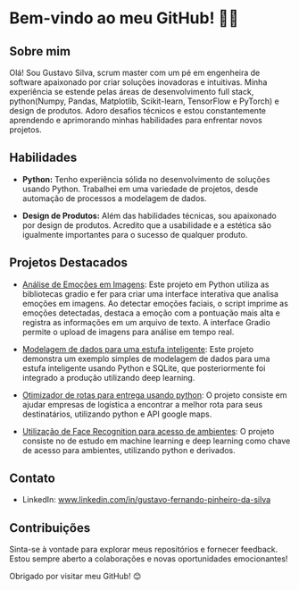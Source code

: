 # Bem-vindo ao meu GitHub! ✋🏿

## Sobre mim

Olá! Sou Gustavo Silva, scrum master com um pé em engenheira de software apaixonado por criar soluções inovadoras e intuitivas. Minha experiência se estende pelas áreas de desenvolvimento full stack, python(Numpy, Pandas, Matplotlib, Scikit-learn, TensorFlow e PyTorch) e design de produtos. Adoro desafios técnicos e estou constantemente aprendendo e aprimorando minhas habilidades para enfrentar novos projetos.

## Habilidades

- **Python:** Tenho experiência sólida no desenvolvimento de soluções usando Python. Trabalhei em uma variedade de projetos, desde automação de processos a modelagem de dados.

- **Design de Produtos:** Além das habilidades técnicas, sou apaixonado por design de produtos. Acredito que a usabilidade e a estética são igualmente importantes para o sucesso de qualquer produto.

## Projetos Destacados

- [Análise de Emoções em Imagens](https://github.com/Gustavofpsilva/Analise-em-taxa-de-burnout-via-imagens): Este projeto em Python utiliza as bibliotecas gradio e fer para criar uma interface interativa que analisa emoções em imagens. Ao detectar emoções faciais, o script imprime as emoções detectadas, destaca a emoção com a pontuação mais alta e registra as informações em um arquivo de texto. A interface Gradio permite o upload de imagens para análise em tempo real.

- [Modelagem de dados para uma estufa inteligente](https://github.com/Gustavofpsilva/Modelagem-de-dados-para-uma-estufa-inteligente): Este projeto demonstra um exemplo simples de modelagem de dados para uma estufa inteligente usando Python e SQLite, que posteriormente foi integrado a produção utilizando deep learning.

- [Otimizador de rotas para entrega usando python](https://github.com/Gustavofpsilva/OtimizadorDeRotasPython): O projeto consiste em ajudar empresas de logística a encontrar a melhor rota para seus destinatários, utilizando python e API google maps.

- [Utilização de Face Recognition para acesso de ambientes](https://github.com/Gustavofpsilva/FaceRecognitionOpenDoors): O projeto consiste no de estudo em machine learning e deep learning como chave de acesso para ambientes, utilizando python e derivados.

## Contato

- LinkedIn: www.linkedin.com/in/gustavo-fernando-pinheiro-da-silva

## Contribuições

Sinta-se à vontade para explorar meus repositórios e fornecer feedback. Estou sempre aberto a colaborações e novas oportunidades emocionantes!

Obrigado por visitar meu GitHub! 😊
